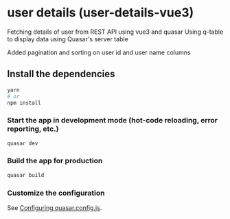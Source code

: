 # user details (user-details-vue3)

Fetching details of user from REST API using vue3 and quasar
Using q-table to display data using Quasar's server table

Added pagination and sorting on user id and user name columns

## Install the dependencies
```bash
yarn
# or
npm install
```

### Start the app in development mode (hot-code reloading, error reporting, etc.)
```bash
quasar dev
```


### Build the app for production
```bash
quasar build
```

### Customize the configuration
See [Configuring quasar.config.js](https://v2.quasar.dev/quasar-cli-vite/quasar-config-js).
